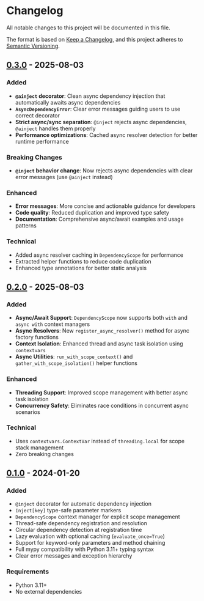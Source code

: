 # Changelog

All notable changes to this project will be documented in this file.

The format is based on [Keep a Changelog](https://keepachangelog.com/en/1.0.0/),
and this project adheres to [Semantic Versioning](https://semver.org/spec/v2.0.0.html).

## [0.3.0] - 2025-08-03

### Added
- **`@ainject` decorator**: Clean async dependency injection that automatically awaits async dependencies
- **`AsyncDependencyError`**: Clear error messages guiding users to use correct decorator
- **Strict async/sync separation**: `@inject` rejects async dependencies, `@ainject` handles them properly
- **Performance optimizations**: Cached async resolver detection for better runtime performance

### Breaking Changes
- **`@inject` behavior change**: Now rejects async dependencies with clear error messages (use `@ainject` instead)

### Enhanced
- **Error messages**: More concise and actionable guidance for developers
- **Code quality**: Reduced duplication and improved type safety
- **Documentation**: Comprehensive async/await examples and usage patterns

### Technical
- Added async resolver caching in `DependencyScope` for performance
- Extracted helper functions to reduce code duplication
- Enhanced type annotations for better static analysis

## [0.2.0] - 2025-08-03

### Added
- **Async/Await Support**: `DependencyScope` now supports both `with` and `async with` context managers
- **Async Resolvers**: New `register_async_resolver()` method for async factory functions
- **Context Isolation**: Enhanced thread and async task isolation using `contextvars`
- **Async Utilities**: `run_with_scope_context()` and `gather_with_scope_isolation()` helper functions

### Enhanced
- **Threading Support**: Improved scope management with better async task isolation
- **Concurrency Safety**: Eliminates race conditions in concurrent async scenarios

### Technical
- Uses `contextvars.ContextVar` instead of `threading.local` for scope stack management
- Zero breaking changes

## [0.1.0] - 2024-01-20

### Added
- `@inject` decorator for automatic dependency injection
- `Inject[key]` type-safe parameter markers
- `DependencyScope` context manager for explicit scope management
- Thread-safe dependency registration and resolution
- Circular dependency detection at registration time
- Lazy evaluation with optional caching (`evaluate_once=True`)
- Support for keyword-only parameters and method chaining
- Full mypy compatibility with Python 3.11+ typing syntax
- Clear error messages and exception hierarchy

### Requirements
- Python 3.11+
- No external dependencies

[0.3.0]: https://github.com/Wimonder/injectipy/releases/tag/v0.3.0
[0.2.0]: https://github.com/Wimonder/injectipy/releases/tag/v0.2.0
[0.1.0]: https://github.com/Wimonder/injectipy/releases/tag/v0.1.0
